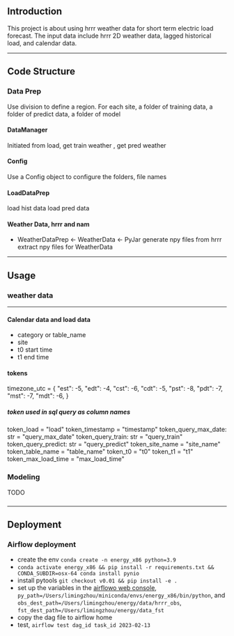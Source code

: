 ## Introduction
This project is about using hrrr weather data for short term electric load forecast.
The input data include hrrr 2D weather data, lagged historical load, and calendar data.



----------
## Code Structure

### Data Prep
Use division to define a region.
For each site, a folder of training data, a folder of predict data, a folder of model


#### DataManager
Initiated from load, get train weather , get pred weather


#### Config
Use a Config object to configure the folders, file names

#### LoadDataPrep
load hist data
load pred data

#### Weather Data, hrrr and nam
* WeatherDataPrep <- WeatherData <- PyJar
generate npy files from hrrr
extract npy files for WeatherData

---------------------

## Usage

### weather data






------
#### Calendar data and load data

* category or table_name
* site
* t0 start time
* t1 end time

#### tokens 
timezone_utc = {
    "est": -5,
    "edt": -4,
    "cst": -6,
    "cdt": -5,
    "pst": -8,
    "pdt": -7,
    "mst": -7,
    "mdt": -6,
}
##### token used in sql query as column names
token_load = "load"
token_timestamp = "timestamp"
token_query_max_date: str = "query_max_date"
token_query_train: str = "query_train"
token_query_predict: str = "query_predict"
token_site_name = "site_name"
token_table_name = "table_name"
token_t0 = "t0"
token_t1 = "t1"
token_max_load_time = "max_load_time"

### Modeling
TODO
### 


-----
## Deployment
### Airflow deployment

- create the env  `conda create -n energy_x86 python=3.9`
- `conda activate energy_x86 && pip install -r requirements.txt && CONDA_SUBDIR=osx-64 conda install pynio `
- install pytools `git checkout v0.01 && pip install -e .`
- set up the variables in the [airflowo web console](http://192.168.1.9:8080/home), `py_path=/Users/limingzhou/miniconda/envs/energy_x86/bin/python`, and `obs_dest_path=/Users/limingzhou/energy/data/hrrr_obs`, `fst_dest_path=/Users/limingzhou/energy/data_fst`
- copy the dag file to airflow home
- test, `airflow test dag_id task_id 2023-02-13`